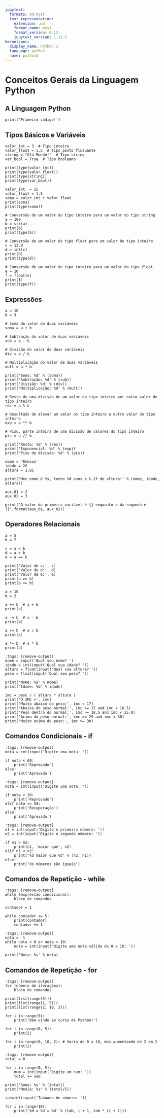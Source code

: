 ```yaml
---
jupytext:
  formats: md:myst
  text_representation:
    extension: .md
    format_name: myst
    format_version: 0.13
    jupytext_version: 1.11.5
kernelspec:
  display_name: Python 3
  language: python
  name: python3
---
```


# Conceitos Gerais da Linguagem Python


## A Linguagem Python

```{code-cell}
print('Primeiro código!')
```

## Tipos Básicos e Variáveis

```{code-cell}
valor_int = 3  # Tipo inteiro
valor_float = 1.5  # Tipo ponto flutuante
string = "Olá Mundo!"  # Tipo string
var_bool = True  # Tipo booleano

print(type(valor_int))
print(type(valor_float))
print(type(string))
print(type(var_bool))
```

```{code-cell}
valor_int  = 15
valor_float = 1.5
soma = valor_int + valor_float
print(soma)
print(type(soma))
```

```{code-cell}
# Conversão de um valor do tipo inteiro para um valor do tipo string
a = 100
b = str(a)
print(b)
print(type(b))

# Conversão de um valor do tipo float para um valor do tipo inteiro
c = 12.0
d = int(c)
print(d)
print(type(d))

# Conversão de um valor do tipo inteiro para um valor do tipo float
e = 10
f = float(e)
print(f)
print(type(f))
```

## Expressões

```{code-cell}
a = 10
b = 3

# Soma do valor de duas variáveis
soma = a + b

# Subtração do valor de duas variáveis
sub = a - b

# Divisão do valor de duas variáveis
div = a / b

# Multiplicação do valor de duas variáveis
mult = a * b

print('Soma: %d' % (soma))
print('Subtração: %d' % (sub))
print('Divisão: %d' % (div))
print('Multiplicação: %d' % (mult))
```

```{code-cell}
# Resto de uma divisão de um valor do tipo inteiro por outro valor do tipo inteiro
res = a % b

# Resultado de elevar um valor do tipo inteiro a outro valor do tipo inteiro
exp = a ** b

# Piso, parte inteira de uma divisão de valores do tipo inteiro
pis = a // b

print('Resto: %d' % (res))
print('Exponencial: %d' % (exp))
print('Piso da divisão: %d' % (pis))
```

```{code-cell}
nome = 'Robson'
idade = 28
altura = 1.85

print('Meu nome é %s, tenho %d anos e %.2f de altura!' % (nome, idade, altura))
```

```{code-cell}
aux_01 = 2
aux_02 = 3

print('O valor da primeira variável é {} enquanto o da segunda é {}'.format(aux_01, aux_02))
```

## Operadores Relacionais

```{code-cell}
a = 5
b = 2

c = a < b
d = a > b
e = a == b

print('Valor de c:', c)
print('Valor de d:', d)
print('Valor de e:', e)
print(a >= b)
print(b <= b)
```

```{code-cell}
a = 10
b = 2

a += b  # a + b
print(a)

a -= b  # a - b
print(a)

a /= b  # a / b
print(a)

a *= b  # a * b
print(a)
```

```{code-cell}
:tags: [remove-output]
nome = input('Qual seu nome? ')
idade = int(input('Qual sua idade? '))
altura = float(input('Qual sua altura? '))
peso = float(input('Qual seu peso? '))

print('Nome: %s' % nome)
print('Idade: %d' % idade)

imc = peso / ( altura * altura )
print('O IMC =', imc)
print('Muito abaixo do peso:', imc < 17)
print('Abaixo do peso normal:', imc >= 17 and imc < 18.5)
print('Peso dentro do normal:', imc >= 18.5 and imc < 25.0)
print('Acima do peso normal:', imc >= 25 and imc < 30)
print('Muito acima do peso:', imc >= 30)
```

## Comandos Condicionais - if

```{code-cell}
:tags: [remove-output]
nota = int(input('Digite uma nota: '))

if nota < 60:
    print('Reprovado')
else:
    print('Aprovado')
```

```{code-cell}
:tags: [remove-output]
nota = int(input('Digite uma nota: '))

if nota < 30:
    print('Reprovado')
elif nota <= 50:
    print('Recuperação')
else:
    print('Aprovado')
```

```{code-cell}
:tags: [remove-output]
n1 = int(input('Digite o primeiro número: '))
n2 = int(input('Digite o segundo número: '))

if n1 > n2:
    print(n1, 'maior que', n2)
elif n1 < n2:
    print('%d maior que %d' % (n2, n1))
else:
    print('Os números são iguais')
```

## Comandos de Repetição - while

```{code-cell}
:tags: [remove-output]
while (expressão condicional):
    bloco de comandos
```

```{code-cell}
contador = 1

while contador <= 5:
    print(contador)
    contador += 1
```

```{code-cell}
:tags: [remove-output]
nota = -1
while nota < 0 or nota > 10:
    nota = int(input('Digite uma nota válida de 0 a 10: '))

print('Nota: %s' % nota)
```

## Comandos de Repetição - for

```{code-cell}
:tags: [remove-output]
for (número de iterações):
    bloco de comandos
```

```{code-cell}
print(list(range(5)))
print(list(range(1, 5)))
print(list(range(2, 10, 3)))
```

```{code-cell}
for i in range(5):
    print('Bem-vindo ao curso de Python!')
```

```{code-cell}
for i in range(0, 5):
    print(i)
```

```{code-cell}
for i in range(0, 10, 2): # Varia de 0 a 10, mas aumentando de 2 em 2
    print(i)
```

```{code-cell}
:tags: [remove-output]
total = 0

for i in range(0, 5):
    num = int(input('Digite um num: '))
    total += num

print('Soma: %s' % (total))
print('Media: %s' % (total/5))
```

```{code-cell}
tab=int(input('Tabuada do número: '))

for i in range(10):
    print('%d x %d = %d' % (tab, i + 1, tab * (i + 1)))
```